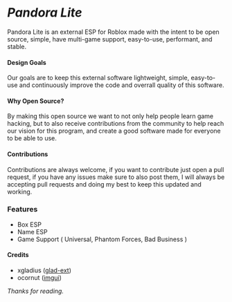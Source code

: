 # *Pandora Lite*
Pandora Lite is an external ESP for Roblox made with the intent to be open source, simple, have multi-game support, easy-to-use, performant, and stable.

#### Design Goals
Our goals are to keep this external software lightweight, simple, easy-to-use and continuously improve the code and overrall quality of this software.

#### Why Open Source?
By making this open source we want to not only help people learn game hacking, but to also receive contributions from the community to help reach our vision for this program, and create a good software made for everyone to be able to use.

#### Contributions
Contributions are always welcome, if you want to contribute just open a pull request, if you have any issues make sure to also post them, I will always be accepting pull requests and doing my best to keep this updated and working.

### Features
 - Box ESP
 - Name ESP
 - Game Support ( Universal, Phantom Forces, Bad Business )

#### Credits
 - xgladius ([glad-ext](https://github.com/xgladius/glad-ext))
 - ocornut ([imgui](https://github.com/ocornut/imgui))

*Thanks for reading.*
